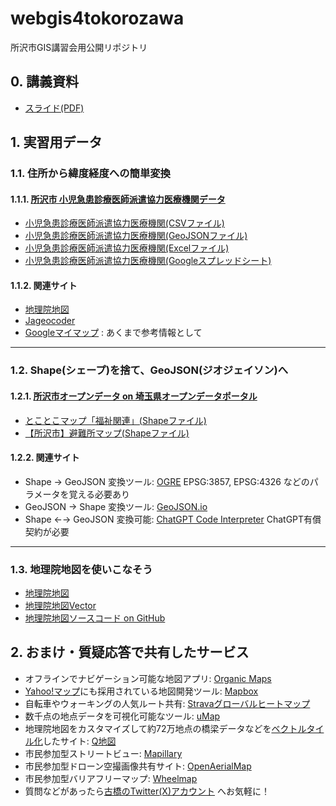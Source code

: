 # webgis4tokorozawa
所沢市GIS講習会用公開リポジトリ

## 0. 講義資料
 * [スライド(PDF)](https://speakerdeck.com/fullfull/20230815-suo-ze-shi-gisyan-xiu-hui-pei-bu-zi-liao)

## 1. 実習用データ

### 1.1. 住所から緯度経度への簡単変換
#### 1.1.1. [所沢市 小児急患診療医師派遣協力医療機関データ](https://www.city.tokorozawa.saitama.jp/iryo/kyukyugairainogoannai/syounikyuukansinryou.html)
 * [小児急患診療医師派遣協力医療機関(CSVファイル)](https://github.com/furuhashilab/webgis4tokorozawa/blob/main/data/%E5%B0%8F%E5%85%90%E6%80%A5%E6%82%A3%E8%A8%BA%E7%99%82%E5%8C%BB%E5%B8%AB%E6%B4%BE%E9%81%A3%E5%8D%94%E5%8A%9B%E5%8C%BB%E7%99%82%E6%A9%9F%E9%96%A2.csv)
 * [小児急患診療医師派遣協力医療機関(GeoJSONファイル)](https://github.com/furuhashilab/webgis4tokorozawa/blob/main/data/%E5%B0%8F%E5%85%90%E6%80%A5%E6%82%A3%E8%A8%BA%E7%99%82%E5%8C%BB%E5%B8%AB%E6%B4%BE%E9%81%A3%E5%8D%94%E5%8A%9B%E5%8C%BB%E7%99%82%E6%A9%9F%E9%96%A2.geojson)
 * [小児急患診療医師派遣協力医療機関(Excelファイル)](https://github.com/furuhashilab/webgis4tokorozawa/blob/main/data/%E5%B0%8F%E5%85%90%E6%80%A5%E6%82%A3%E8%A8%BA%E7%99%82%E5%8C%BB%E5%B8%AB%E6%B4%BE%E9%81%A3%E5%8D%94%E5%8A%9B%E5%8C%BB%E7%99%82%E6%A9%9F%E9%96%A2.geojson)
 * [小児急患診療医師派遣協力医療機関(Googleスプレッドシート)](https://docs.google.com/spreadsheets/d/1eVRpkVNpLuscOGn2nxXMwvPQVOPpe7jZJYcKKOTi-cY/edit?usp=sharing)

#### 1.1.2. 関連サイト
 * [地理院地図](https://maps.gsi.go.jp/)
 * [Jageocoder](https://jageocoder.info-proto.com/)
 * [Googleマイマップ](https://www.google.com/maps/d/u/0/) : あくまで参考情報として

---

### 1.2. Shape(シェープ)を捨て、GeoJSON(ジオジェイソン)へ
#### 1.2.1. [所沢市オープンデータ on 埼玉県オープンデータポータル](https://opendata.pref.saitama.lg.jp/data/organization/1828149d-1a58-4c42-90a9-18780d07ccb6?tags=%E4%BD%8F%E6%B0%91%E5%90%91%E3%81%91%E6%83%85%E5%A0%B1+%E6%9A%AE%E3%82%89%E3%81%97%E3%81%AE%E6%83%85%E5%A0%B1) 
 * [とことこマップ「福祉関連」(Shapeファイル)](https://opendata.pref.saitama.lg.jp/data/dataset/c12658b6-c75e-4c55-90d4-fb7a44776880/resource/34df5645-a227-48d2-8649-05c9c22c62d5/download/tokotokomapfukusikannren.zip)
 * [【所沢市】避難所マップ(Shapeファイル)](https://opendata.pref.saitama.lg.jp/data/dataset/eaec08b2-e2a2-4812-b7c1-b9f1ae3128e9/resource/9415b6f4-8017-4192-b5b1-8d0d92a87b29/download/hinanjyo20190320.zip)

#### 1.2.2. 関連サイト
 * Shape → GeoJSON 変換ツール: [OGRE](http://ogre.adc4gis.com/) EPSG:3857, EPSG:4326 などのパラメータを覚える必要あり
 * GeoJSON → Shape 変換ツール: [GeoJSON.io](https://geojson.io/) 
 * Shape ←→ GeoJSON 変換可能: [ChatGPT Code Interpreter](https://chat.openai.com/?model=gpt-4-code-interpreter) ChatGPT有償契約が必要

---

### 1.3. 地理院地図を使いこなそう
 * [地理院地図](https://maps.gsi.go.jp/)
 * [地理院地図Vector](https://maps.gsi.go.jp/vector/)
 * [地理院地図ソースコード on GitHub](https://github.com/gsi-cyberjapan/gsimaps)

## 2. おまけ・質疑応答で共有したサービス
 * オフラインでナビゲーション可能な地図アプリ: [Organic Maps](https://organicmaps.app/)
 * [Yahoo!マップ](https://map.yahoo.co.jp/?lat=35.79141&lon=139.42318&zoom=12&maptype=basic )にも採用されている地図開発ツール: [Mapbox](https://www.mapbox.jp/)
 * 自転車やウォーキングの人気ルート共有: [Stravaグローバルヒートマップ](https://www.strava.com/heatmap?hl=ja-JP#12.39/139.41082/35.77513/hot/all)
 * 数千点の地点データを可視化可能なツール: [uMap](https://umap.openstreetmap.fr/ja/)
 * 地理院地図をカスタマイズして約72万地点の橋梁データなどを[ベクトルタイル化](https://github.com/gsi-cyberjapan/vector-tile-experiment)したサイト: [Q地図](https://maps.qchizu.xyz/#14/35.792893/139.461050/&base=std&ls=std%7Cmlit_road2019_bridge_01%7Cmlit_road2019_bridge_03&disp=111&lcd=mlit_road2019_bridge_03&vs=c1g1j0h0k0l0u0t0z0r0s0m0f1&d=m)
 * 市民参加型ストリートビュー: [Mapillary](https://www.mapillary.com/app/?location=Tokorozawa-Shi%2C+Japan&focus=photo&lat=35.782182390249&lng=139.44054844535&z=17&pKey=713759096881147&x=0.31533190723848137&y=0.6022423399830015&zoom=0)
 * 市民参加型ドローン空撮画像共有サイト: [OpenAerialMap](https://map.openaerialmap.org/#/139.43996787071228,35.78318032875332,16/square/133002112032122233/62a68fdc440da900061201b8?_k=nu2nvd)
 * 市民参加型バリアフリーマップ: [Wheelmap](https://wheelmap.org/) 
 * 質問などがあったら[古橋のTwitter(X)アカウント](https://twitter.com/mapconcierge) へお気軽に！
